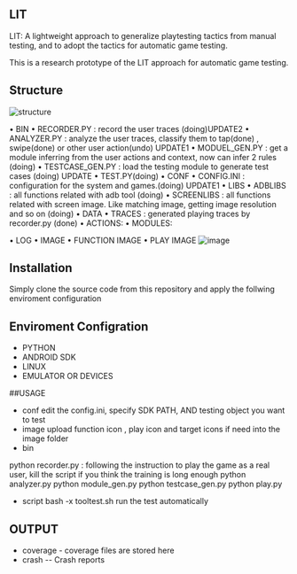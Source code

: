 ## LIT
LIT: A lightweight approach to generalize playtesting tactics from manual testing, and to adopt the tactics for automatic game testing.

This is a research prototype of  the LIT approach for automatic game testing.

## Structure
![structure](https://user-images.githubusercontent.com/92325589/147783626-74d2467d-99ee-4583-affd-e74e9c5615fc.png)

• BIN
	• RECORDER.PY   : record the user traces  (doing)UPDATE2
	• ANALYZER.PY    : analyze the user traces, classify them to tap(done) , swipe(done) or other user action(undo) UPDATE1
	• MODUEL_GEN.PY : get a module inferring from the user actions and context, now can infer 2 rules (doing)
	• TESTCASE_GEN.PY :  load the testing module to generate test cases (doing) UPDATE
	• TEST.PY(doing) 
• CONF
	• CONFIG.INI : configuration for the system and games.(doing) UPDATE1
• LIBS
	• ADBLIBS : all functions related with adb tool  (doing)
	• SCREENLIBS : all functions related with screen image. Like matching image, getting image resolution and so on (doing)
• DATA
	• TRACES : generated playing traces by recorder.py (done)
	• ACTIONS:
	• MODULES:
	
• LOG
• IMAGE
	• FUNCTION IMAGE 
	• PLAY IMAGE
![image](https://user-images.githubusercontent.com/92325589/147786246-a6ef6c8e-1b41-431f-b1e6-14805ab13e67.png)


## Installation
Simply clone the source code from this repository and apply the follwing enviroment configuration


## Enviroment Configration
* PYTHON
* ANDROID SDK
* LINUX
* EMULATOR OR DEVICES

##USAGE
* conf 
edit the config.ini, specify SDK PATH, AND testing object you want to test
* image
upload function icon , play icon and target icons if need into the image folder
* bin

python recorder.py : following the instruction to play the game as a real user, kill the script if you think the training is long enough
python analyzer.py
python module_gen.py
python testcase_gen.py
python play.py

* script
bash -x tooltest.sh run the test automatically

## OUTPUT 
* coverage - coverage files are stored here
* crash -- Crash reports




